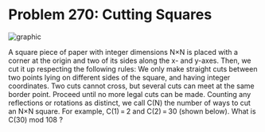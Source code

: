 # Problem 270: Cutting Squares

![graphic](img270.gif)

A square piece of paper with integer dimensions N×N is placed with a
corner at the origin and two of its sides along the x- and y-axes. Then,
we cut it up respecting the following rules: We only make straight cuts
between two points lying on different sides of the square, and having
integer coordinates. Two cuts cannot cross, but several cuts can meet at
the same border point. Proceed until no more legal cuts can be made.
Counting any reflections or rotations as distinct, we call C(N) the
number of ways to cut an N×N square. For example, C(1) = 2 and C(2) = 30
(shown below). What is C(30) mod 108 ?